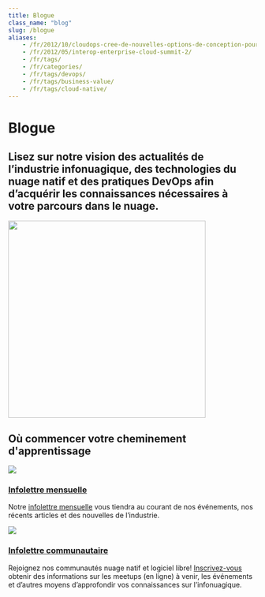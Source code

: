 ```yaml
---
title: Blogue
class_name: "blog"
slug: /blogue
aliases: 
    - /fr/2012/10/cloudops-cree-de-nouvelles-options-de-conception-pour-les-communautes-code-source-libre-grace-a-un-nouvel-intergiciel/
    - /fr/2012/05/interop-enterprise-cloud-summit-2/ 
    - /fr/tags/
    - /fr/categories/
    - /fr/tags/devops/
    - /fr/tags/business-value/
    - /fr/tags/cloud-native/
---
```


<div class="blog-main">
        <!-- hero -->  
    <div class="hero jumbotron jumbotron-fluid">
        <div class="container-fluid">
            <div class="row">
                <div class="col-xl-5 offset-xl-2 col-lg-7 offset-lg-1 col-md-10 offset-md-1 col-sm-10 offset-sm-1 col-xs-12">
                        <h1 class="display-4">Blogue</h1>
                </div>
            </div>
            <div class="row">
                <div class="col-xl-5 offset-xl-2 col-lg-5 offset-lg-1 col-md-10 offset-md-1 col-sm-10 offset-sm-1 col-xs-12">
                        <h2>Lisez sur notre vision des actualités de l’industrie infonuagique, des technologies du nuage natif et des pratiques DevOps afin d’acquérir les connaissances nécessaires à votre parcours dans le nuage.</h2>
                </div>
                <div class="hero-image-container col-xl-3 offset-xl-0 col-lg-2 offset-lg-0 col-md-10 offset-md-1 col-sm-10 offset-sm-1 col-xs-12">
                    <img src="/images/blog-landing.svg" width="400px">
                </div>
            </div>
        </div>
        </div>
        <div class="blog-classifications">
        <div class="row no-gutters">
            <div class="col-xl-8 offset-xl-2 col-lg-10 offset-lg-1 col-md-12 col-sm-12 col-xs-12">
                <h2>Où commencer votre cheminement d'apprentissage</h2>
                <div class="row no-gutters">
                    <div class="col-xl-6  col-lg-6 col-md-6 col-sm-12 col-xs-12">
                        <img src="/images/blog-posts.svg">
                        <a href="/fr/inscription-infolettre/"><h3>Infolettre mensuelle</h3></a>
                        <p>Notre <a href="/fr/inscription-infolettre">infolettre mensuelle</a> vous tiendra au courant de nos événements, nos récents articles et des nouvelles de l’industrie.</p>
                    </div>
                    <div class="col-xl-6 col-lg-6 col-md-6 col-sm-12 col-xs-12">
                        <img src="/images/community-news.svg">
                        <a href="/fr/inscription-infolettre-communaute/"><h3>Infolettre communautaire</h3></a>
                        <p>Rejoignez nos communautés nuage natif et logiciel libre! <a href="/fr/inscription-infolettre-communaute">Inscrivez-vous</a> obtenir des informations sur les meetups (en ligne) à venir, les événements et d’autres moyens d’approfondir vos connaissances sur l’infonuagique.</p>
                    </div>
                </div>
            </div>
        </div>
    </div>